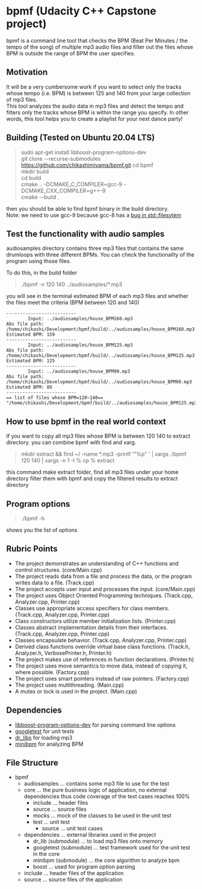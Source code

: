 # bpmf (Udacity C++ Capstone project)
bpmf is a command line tool that checks the BPM (Beat Per Minutes / the tempo of the song) of multiple mp3 audio files and filter out the files whose BPM is outside the range of BPM the user specifies.

## Motivation
It will be a very cumbersome work if you want to select only the tracks whose tempo (i.e. BPM) is between 125 and 140 from your large collection of mp3 files.  
This tool analyzes the audio data in mp3 files and detect the tempo and filters only the tracks whose BPM is within the range you specify. In other words, this tool helps you to create a playlist for your next dance party!

## Building (Tested on Ubuntu 20.04 LTS)

> sudo apt-get install libboost-program-options-dev  
> git clone --recurse-submodules https://github.com/chikashimiyama/bpmf.git
> cd bpmf  
> mkdir build  
> cd build   
> cmake .. -DCMAKE_C_COMPILER=gcc-9 -DCMAKE_CXX_COMPILER=g++-9   
> cmake --build .  

then you should be able to find bpmf binary in the build directory.  
Note: we need to use gcc-9 because gcc-8 has a  [bug in std::filesytem](https://gcc.gnu.org/bugzilla/show_bug.cgi?id=90050) 

## Test the functionality with audio samples
audiosamples directory contains three mp3 files that contains the same drumloops with three different BPMs.
You can check the functionality of the program using those files.

To do this, in the build folder

> ./bpmf -v 120 140 ../audiosamples/*.mp3

you will see in the terminal estimated BPM of each mp3 files and whether the files meet the criteria (BPM between 120 and 140)

    --------------------------
            Input: ../audiosamples/house_BPM160.mp3
    Abs file path: /home/chikashi/Development/bpmf/build/../audiosamples/house_BPM160.mp3
    Estimated BPM: 159
    --------------------------
            Input: ../audiosamples/house_BPM125.mp3
    Abs file path: /home/chikashi/Development/bpmf/build/../audiosamples/house_BPM125.mp3
    Estimated BPM: 125
    --------------------------
            Input: ../audiosamples/house_BPM90.mp3
    Abs file path: /home/chikashi/Development/bpmf/build/../audiosamples/house_BPM90.mp3
    Estimated BPM: 89
    --------------------------
    == list of files whose BPM=120~140==
    "/home/chikashi/Development/bpmf/build/../audiosamples/house_BPM125.mp3"


## How to use bpmf in the real world context

If you want to copy all mp3 files whose BPM is between 120 140 to extract directory.
you can combine bpmf with find and xarg.

> mkdir extract && find ~/ -name *.mp3  -printf '"%p" ' | xargs ./bpmf 120 140 | xargs -n 1 -I % cp % extract

this command make extract folder, find all mp3 files under your home directory filter them with bpmf and copy the filtered results to extract directory

## Program options

> ./bpmf -h

shows you the list of options

## Rubric Points

- The project demonstrates an understanding of C++ functions and control structures. (core/Main.cpp)
- The project reads data from a file and process the data, or the program writes data to a file. (Track.cpp)
- The project accepts user input and processes the input. (core/Main.cpp)
- The project uses Object Oriented Programming techniques. (Track.cpp, Analyzer.cpp, Printer.cpp)
- Classes use appropriate access specifiers for class members. (Track.cpp, Analyzer.cpp, Printer.cpp)
- Class constructors utilize member initialization lists. (Printer.cpp)
- Classes abstract implementation details from their interfaces. (Track.cpp, Analyzer.cpp, Printer.cpp)
- Classes encapsulate behavior. (Track.cpp, Analyzer.cpp, Printer.cpp)
- Derived class functions override virtual base class functions. (Track.h, Analyzer.h, VerbosePrinter.h, Printer.h)
- The project makes use of references in function declarations. (Printer.h)
- The project uses move semantics to move data, instead of copying it, where possible. (Factory.cpp)
- The project uses smart pointers instead of raw pointers. (Factory.cpp)
- The project uses multithreading. (Main.cpp)
- A mutex or lock is used in the project. (Main.cpp)

## Dependencies

- [libboost-program-options-dev](https://www.boost.org/doc/libs/1_58_0/doc/html/program_options.html) for parsing command line options
- [googletest](https://github.com/google/googletest) for unit tests
- [dr_libs](https://github.com/mackron/dr_libs) for loading mp3
- [minibpm](https://github.com/breakfastquay/minibpm) for analyzing BPM

## File Structure

- bpmf
  - audiosamples ... contains some mp3 file to use for the test
  - core ... the pure business logic of application, no external dependencies thus code coverage of the test cases reaches 100%
    - include ... header files
    - source ... source files
    - mocks ... mock of the classes to be used in the unit test
    - test ... unit test
      - source ... unit test cases
  - dependencies ... external libraries used in the project 
    - dr_lib (submodule) ... to load mp3 files onto memory
    - googletest (submodule) ... test framework used for the unit test in the core
    - minibpm (submodule) ... the core algorithm to analyze bpm 
    - boost ... used for program option parsing 
  - include ... header files of the application
  - source ... source files of the application

